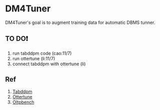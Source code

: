 # DM4Tuner 
DM4Tuner's goal is to augment training data for automatic DBMS tunner. 

## TO DO❗️
1. run tabddpm code (cao:11/7) 
2. run ottertune (li:11/7)
3. connect tabddpm with ottertune (li)

## Ref
1. [Tabddpm](https://arxiv.org/abs/2209.15421)
2. [Ottertune](https://github.com/cmu-db/ottertune)
3. [Oltpbench](https://github.com/oltpbenchmark/oltpbench)
